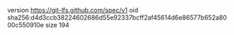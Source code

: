 version https://git-lfs.github.com/spec/v1
oid sha256:d4d3ccb38224602686d55e92337bcff2af45614d6e86577b652a8000c550910e
size 194
